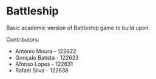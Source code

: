 # Battleship

Basic academic version of Battleship game to build upon.

Contributors:
- António Moura - 122622
- Gonçalo Batista - 122623
- Afonso Lopes - 122631
- Rafael Silva - 122638